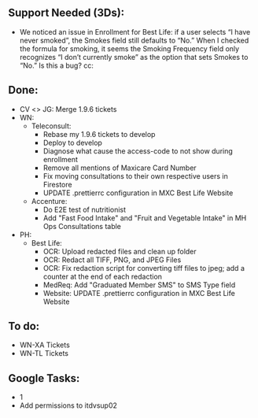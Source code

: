 ## Support Needed (3Ds):
  - We noticed an issue in Enrollment for Best Life: if a user selects “I have never smoked”, the Smokes field still defaults to “No.” When I checked the formula for smoking, it seems the Smoking Frequency field only recognizes “I don’t currently smoke” as the option that sets Smokes to “No.” Is this a bug? cc: 
## Done:
  - CV <> JG: Merge 1.9.6 tickets
  - WN:
    - Teleconsult:
      - Rebase my 1.9.6 tickets to develop
      - Deploy to develop
      - Diagnose what cause the access-code to not show during enrollment
      - Remove all mentions of Maxicare Card Number
      - Fix moving consultations to their own respective users in Firestore
      - UPDATE .prettierrc configuration in MXC Best Life Website
    - Accenture:
      - Do E2E test of nutritionist
      - Add "Fast Food Intake" and "Fruit and Vegetable Intake" in MH Ops Consultations table
  - PH:
    - Best Life:
      - OCR: Upload redacted files and clean up folder
      - OCR: Redact all TIFF, PNG, and JPEG Files
      - OCR: Fix redaction script for converting tiff files to jpeg; add a counter at the end of each redaction
      - MedReq: Add "Graduated Member SMS" to SMS Type field
      - Website: UPDATE .prettierrc configuration in MXC Best Life Website
## To do:
  - WN-XA Tickets
  - WN-TL Tickets
## Google Tasks:
  - 1
  - Add permissions to itdvsup02
